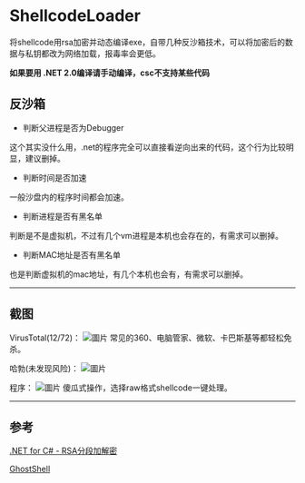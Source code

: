 # ShellcodeLoader

将shellcode用rsa加密并动态编译exe，自带几种反沙箱技术，可以将加密后的数据与私钥都改为网络加载，报毒率会更低。

**如果要用 .NET 2.0编译请手动编译，csc不支持某些代码**

## 反沙箱

* 判断父进程是否为Debugger

这个其实没什么用，.net的程序完全可以直接看逆向出来的代码，这个行为比较明显，建议删掉。
* 判断时间是否加速

一般沙盘内的程序时间都会加速。
* 判断进程是否有黑名单

判断是不是虚拟机，不过有几个vm进程是本机也会存在的，有需求可以删掉。
* 判断MAC地址是否有黑名单

也是判断虚拟机的mac地址，有几个本机也会有，有需求可以删掉。

---
## 截图

VirusTotal(12/72)：
![圖片](https://user-images.githubusercontent.com/40329078/82827231-28f20000-9ee1-11ea-80fd-c061dc5accf4.png)
常见的360、电脑管家、微软、卡巴斯基等都轻松免杀。

哈勃(未发现风险)：
![圖片](https://user-images.githubusercontent.com/40329078/82827419-943bd200-9ee1-11ea-88e5-18b03ae53701.png)

程序：
![圖片](https://user-images.githubusercontent.com/40329078/82827492-bdf4f900-9ee1-11ea-9f9f-fc4b047f03b5.png)
傻瓜式操作，选择raw格式shellcode一键处理。

---
## 参考

[.NET for C# - RSA分段加解密](https://blog.xuite.net/ianan222/wretch/111888771-.NET+for+C%23+-+RSA%E5%88%86%E6%AE%B5%E5%8A%A0%E8%A7%A3%E5%AF%86)

[GhostShell](https://github.com/ReddyyZ/GhostShell)